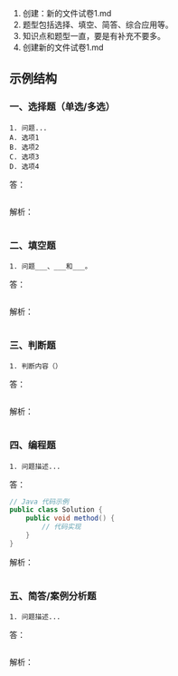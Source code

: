 1. 创建：新的文件试卷1.md
2. 题型包括选择、填空、简答、综合应用等。
3. 知识点和题型一直，要是有补充不要多。
4. 创建新的文件试卷1.md

## 示例结构

### 一、选择题（单选/多选）
```
1. 问题...
A. 选项1
B. 选项2
C. 选项3
D. 选项4
```
答：
```

```
解析：
```

```

### 二、填空题
```
1. 问题___、___和___。
```
答：
```

```
解析：
```

```

### 三、判断题
```
1. 判断内容（）
```
答：
```

```
解析：
```

```

### 四、编程题
```
1. 问题描述...
```
答：
```java
// Java 代码示例
public class Solution {
    public void method() {
        // 代码实现
    }
}
```
解析：
```

```

### 五、简答/案例分析题
```
1. 问题描述...
```
答：
```

```
解析：
```

```
